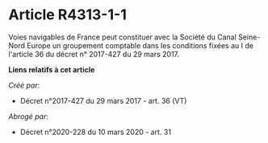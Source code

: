 # Article R4313-1-1

Voies navigables de France peut constituer avec la Société du Canal Seine-Nord Europe un groupement comptable dans les
conditions fixées au I de l'article 36 du décret n° 2017-427 du 29 mars 2017.

**Liens relatifs à cet article**

_Créé par_:

  - Décret n°2017-427 du 29 mars 2017 - art. 36 (VT)

_Abrogé par_:

  - Décret n°2020-228 du 10 mars 2020 - art. 31
